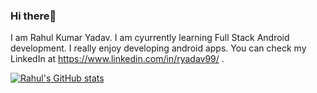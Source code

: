 ### Hi there👋

<!--
**rahul-53/rahul-53** is a ✨ _special_ ✨ repository because its `README.md` (this file) appears on your GitHub profile.

Here are some ideas to get you started:

- 🔭 I’m currently working on ...
- 🌱 I’m currently learning ...
- 👯 I’m looking to collaborate on ...
- 🤔 I’m looking for help with ...
- 💬 Ask me about ...
- 📫 How to reach me: ...
- 😄 Pronouns: ...
- ⚡ Fun fact: ...
-->
I am Rahul Kumar Yadav. I am cyurrently learning Full Stack Android development. I really enjoy developing android apps. You can check my LinkedIn at https://www.linkedin.com/in/ryadav99/ .




[![Rahul's GitHub stats](https://github-readme-stats.vercel.app/api?username=rahul-53)](https://github.com/anuraghazra/github-readme-stats)
